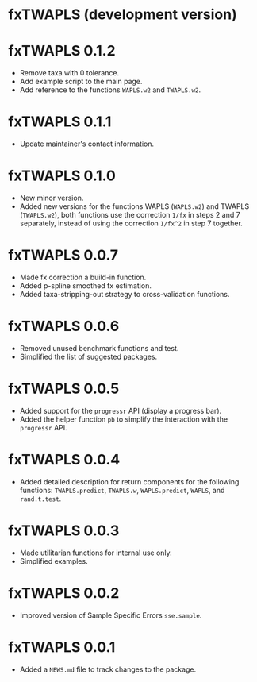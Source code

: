 # fxTWAPLS (development version)

# fxTWAPLS 0.1.2
* Remove taxa with 0 tolerance.
* Add example script to the main page.
* Add reference to the functions `WAPLS.w2` and `TWAPLS.w2`.

# fxTWAPLS 0.1.1
* Update maintainer's contact information.

# fxTWAPLS 0.1.0
* New minor version.
* Added new versions for the functions WAPLS (`WAPLS.w2`) and TWAPLS 
(`TWAPLS.w2`), both functions use the correction `1/fx` in steps 2 and 7 separately, instead of using the correction `1/fx^2` in step 7 together.

# fxTWAPLS 0.0.7

* Made fx correction a build-in function.
* Added p-spline smoothed fx estimation.
* Added taxa-stripping-out strategy to cross-validation functions.

# fxTWAPLS 0.0.6

* Removed unused benchmark functions and test.
* Simplified the list of suggested packages.

# fxTWAPLS 0.0.5

* Added support for the `progressr` API (display a progress bar).
* Added the helper function `pb` to simplify the interaction with the 
`progressr` API.

# fxTWAPLS 0.0.4

* Added detailed description for return components for the following functions:
`TWAPLS.predict`, `TWAPLS.w`, `WAPLS.predict`, `WAPLS`, and `rand.t.test`.

# fxTWAPLS 0.0.3

* Made utilitarian functions for internal use only. 
* Simplified examples.

# fxTWAPLS 0.0.2

* Improved version of Sample Specific Errors `sse.sample`.

# fxTWAPLS 0.0.1

* Added a `NEWS.md` file to track changes to the package.
